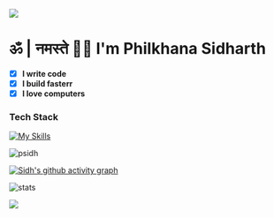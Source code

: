 ![](https://capsule-render.vercel.app/api?type=waving&color=gradient&height=100&section=header)
# ॐ | नमस्ते 🙏🏼 I'm Philkhana Sidharth

- [x]  **I write code**
- [x]  **I build fasterr**
- [x]  **I love computers**

### Tech Stack
[![My Skills](https://skillicons.dev/icons?i=nextjs,react,aws,prisma,postgres,mongodb,vite,express,nodejs,docker,tailwind,postman,figma,firebase,supabase,sqlite,flask,cloudflare,java,py,ts,js,c,cpp,rust)](https://skillicons.dev)  

<p align="left"> <img src="https://komarev.com/ghpvc/?username=psidh&label=Profile%20views&color=000000&style=flat" alt="psidh" /> </p>

[![Sidh's github activity graph](https://github-readme-activity-graph.vercel.app/graph?username=psidh&theme=github-compact)](https://github.com/psidh/github-readme-activity-graph)

![stats](https://github-readme-stats.vercel.app/api?username=psidh&show_icons=true&theme=dark)

<!-- ![Top Langs](https://github-readme-stats.vercel.app/api/top-langs/?username=psidh&langs_count=8&theme=dark) -->

![](https://capsule-render.vercel.app/api?type=waving&color=gradient&height=100&section=footer)
